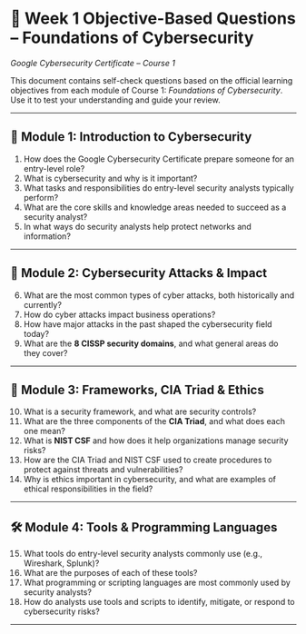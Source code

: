 # 🧠 Week 1 Objective-Based Questions – Foundations of Cybersecurity  
*Google Cybersecurity Certificate – Course 1*

This document contains self-check questions based on the official learning objectives from each module of Course 1: *Foundations of Cybersecurity*. Use it to test your understanding and guide your review.

---

## 📘 Module 1: Introduction to Cybersecurity

1. How does the Google Cybersecurity Certificate prepare someone for an entry-level role? 
2. What is cybersecurity and why is it important?
3. What tasks and responsibilities do entry-level security analysts typically perform?
4. What are the core skills and knowledge areas needed to succeed as a security analyst?
5. In what ways do security analysts help protect networks and information?

---

## 🚨 Module 2: Cybersecurity Attacks & Impact

6. What are the most common types of cyber attacks, both historically and currently?
7. How do cyber attacks impact business operations?
8. How have major attacks in the past shaped the cybersecurity field today?
9. What are the **8 CISSP security domains**, and what general areas do they cover?

---

## 🔐 Module 3: Frameworks, CIA Triad & Ethics

10. What is a security framework, and what are security controls?
11. What are the three components of the **CIA Triad**, and what does each one mean?
12. What is **NIST CSF** and how does it help organizations manage security risks?
13. How are the CIA Triad and NIST CSF used to create procedures to protect against threats and vulnerabilities?
14. Why is ethics important in cybersecurity, and what are examples of ethical responsibilities in the field?

---

## 🛠️ Module 4: Tools & Programming Languages

15. What tools do entry-level security analysts commonly use (e.g., Wireshark, Splunk)?
16. What are the purposes of each of these tools?
17. What programming or scripting languages are most commonly used by security analysts?
18. How do analysts use tools and scripts to identify, mitigate, or respond to cybersecurity risks?

---
